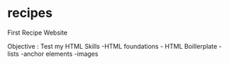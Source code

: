 # recipes
First Recipe Website

Objective : Test my HTML Skills
            -HTML foundations 
                - HTML Boillerplate
                -lists
                -anchor elements
                -images